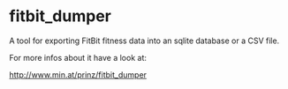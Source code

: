 fitbit_dumper
=============

A tool for exporting FitBit fitness data into an sqlite database or a CSV file.

For more infos about it have a look at:

http://www.min.at/prinz/fitbit_dumper
